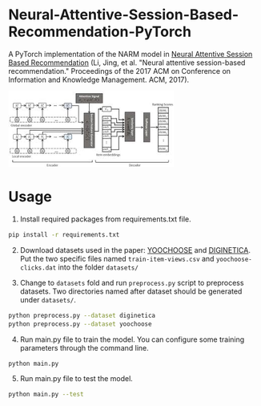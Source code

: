 # Neural-Attentive-Session-Based-Recommendation-PyTorch
A PyTorch implementation of the NARM model in [Neural Attentive Session Based Recommendation](https://arxiv.org/abs/1711.04725) (Li, Jing, et al. "Neural attentive session-based recommendation." Proceedings of the 2017 ACM on Conference on Information and Knowledge Management. ACM, 2017).

![architecture](assets/narm.jpeg)

# Usage
1. Install required packages from requirements.txt file.
```bash
pip install -r requirements.txt
```

2. Download datasets used in the paper: [YOOCHOOSE](http://2015.recsyschallenge.com/challenge.html) and [DIGINETICA](http://cikm2016.cs.iupui.edu/cikm-cup). Put the two specific files named `train-item-views.csv` and `yoochoose-clicks.dat` into the folder `datasets/`

3. Change to `datasets` fold and run `preprocess.py` script to preprocess datasets. Two directories named after dataset should be generated under `datasets/`.
```bash
python preprocess.py --dataset diginetica
python preprocess.py --dataset yoochoose
```

4. Run main.py file to train the model. You can configure some training parameters through the command line. 
```bash
python main.py
```

5. Run main.py file to test the model.
```bash
python main.py --test
```